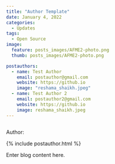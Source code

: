 ```yaml
---
title: "Author Template"
date: January 4, 2022
categories:
  - Updates
tags:
  - Open Source
image:
  feature: posts_images/AFME2-photo.png
  thumb: posts_images/AFME2-photo.png

postauthors:
  - name: Test Author
    email: postauthor@gmail.com
    website: https://github.io
    image: "reshama_shaikh.jpeg"
  - name: Test Author 2
    email: postauthor2@gmail.com
    website: https://github.io
    image: reshama_shaikh.jpeg
---
```

<div>
  <img src="/blog/assets/images/posts_images/{{ page.featured-image }}" alt="">
  <p> Author: </p> 
  {% include postauthor.html %}
</div>


Enter blog content here.

